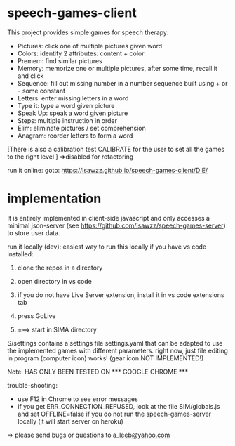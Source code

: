 # speech-games-client

This project provides simple games for speech therapy:
- Pictures: click one of multiple pictures given word
- Colors: identify 2 attributes: content + color 
- Premem: find similar pictures
- Memory: memorize one or multiple pictures, after some time, recall it and click
- Sequence: fill out missing number in a number sequence built using + or - some constant
- Letters: enter missing letters in a word
- Type it: type a word given picture
- Speak Up: speak a word given picture
- Steps: multiple instruction in order
- Elim: eliminate pictures / set comprehension
- Anagram: reorder letters to form a word

[There is also a calibration test CALIBRATE for the user to set all the games to the right level ] =>disabled for refactoring

run it online:
goto: https://isawzz.github.io/speech-games-client/DIE/


# implementation

It is entirely implemented in client-side javascript and only accesses a minimal json-server (see https://github.com/isawzz/speech-games-server) to store user data.

run it locally (dev):
easiest way to run this locally if you have vs code installed:
1. clone the repos in a directory

2. open directory in vs code

3. if you do not have Live Server extension, install it in vs code extensions tab

4. press GoLive

5. ===> start in SIMA directory 

S/settings contains a settings file settings.yaml that can be adapted to use the implemented games with different parameters. right now, just file editing in program (computer icon) works! (gear icon NOT IMPLEMENTED!)

Note: HAS ONLY BEEN TESTED ON *** GOOGLE CHROME ***

trouble-shooting: 
- use F12 in Chrome to see error messages
- if you get ERR_CONNECTION_REFUSED, look at the file SIM/globals.js and set OFFLINE=false if you do not run the speech-games-server locally (it will start server on heroku)

=> please send bugs or questions to a_leeb@yahoo.com
